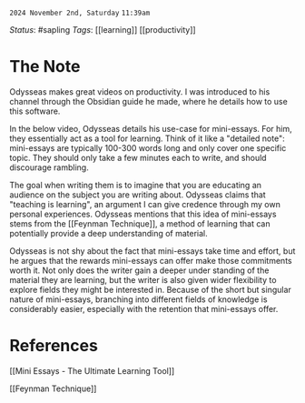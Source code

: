 `2024 November 2nd, Saturday`
`11:39am`

*Status*:  #sapling 
*Tags*:  [[learning]] [[productivity]]

# The Note

Odysseas makes great videos on productivity. I was introduced to his channel through the Obsidian guide he made, where he details how to use this software.

In the below video, Odysseas details his use-case for mini-essays. For him, they essentially act as a tool for learning. Think of it like a "detailed note": mini-essays are typically 100-300 words long and only cover one specific topic. They should only take a few minutes each to write, and should discourage rambling.

The goal when writing them is to imagine that you are educating an audience on the subject you are writing about. Odysseas claims that "teaching is learning", an argument I can give credence through my own personal experiences. Odysseas mentions that this idea of mini-essays stems from the [[Feynman Technique]], a method of learning that can potentially provide a deep understanding of material.

Odysseas is not shy about the fact that mini-essays take time and effort, but he argues that the rewards mini-essays can offer make those commitments worth it. Not only does the writer gain a deeper under standing of the material they are learning, but the writer is also given wider flexibility to explore fields they might be interested in. Because of the short but singular nature of mini-essays, branching into different fields of knowledge is considerably easier, especially with the retention that mini-essays offer.


# References

[[Mini Essays - The Ultimate Learning Tool]]

[[Feynman Technique]]